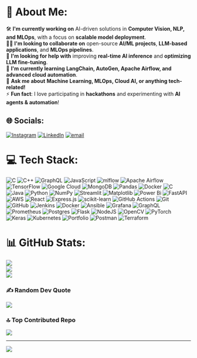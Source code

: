 # 💫 About Me:
 🛠️ **I'm currently working on** AI-driven solutions in **Computer Vision, NLP, and MLOps**, with a focus on **scalable model deployment**.  <br>👨‍💻 **I'm looking to collaborate on** open-source **AI/ML projects**, **LLM-based applications**, and **MLOps pipelines**.  <br>🤝 **I'm looking for help with** improving **real-time AI inference** and **optimizing LLM fine-tuning**.  <br>🌱 **I'm currently learning** **LangChain, AutoGen, Apache Airflow, and advanced cloud automation**.  <br>💬 **Ask me about** **Machine Learning, MLOps, Cloud AI, or anything tech-related!**  <br>⚡ **Fun fact**: I love participating in **hackathons** and experimenting with **AI agents & automation**!  


## 🌐 Socials:
[![Instagram](https://img.shields.io/badge/Instagram-%23E4405F.svg?logo=Instagram&logoColor=white)](https://instagram.com/hardik7863) [![LinkedIn](https://img.shields.io/badge/LinkedIn-%230077B5.svg?logo=linkedin&logoColor=white)](https://linkedin.com/in/hardik-batwal-888427239) [![email](https://img.shields.io/badge/Email-D14836?logo=gmail&logoColor=white)](mailto:hardikbatwal@gmail.com) 

# 💻 Tech Stack:
![C](https://img.shields.io/badge/c-%2300599C.svg?style=flat-square&logo=c&logoColor=white) ![C++](https://img.shields.io/badge/c++-%2300599C.svg?style=flat-square&logo=c%2B%2B&logoColor=white) ![GraphQL](https://img.shields.io/badge/-GraphQL-E10098?style=flat-square&logo=graphql&logoColor=white) ![JavaScript](https://img.shields.io/badge/javascript-%23323330.svg?style=flat-square&logo=javascript&logoColor=%23F7DF1E) ![mlflow](https://img.shields.io/badge/mlflow-%23d9ead3.svg?style=flat-square&logo=numpy&logoColor=blue) ![Apache Airflow](https://img.shields.io/badge/Apache%20Airflow-017CEE?style=flat-square&logo=Apache%20Airflow&logoColor=white) ![TensorFlow](https://img.shields.io/badge/TensorFlow-%23FF6F00.svg?style=flat-square&logo=TensorFlow&logoColor=white) ![Google Cloud](https://img.shields.io/badge/GoogleCloud-%234285F4.svg?style=flat-square&logo=google-cloud&logoColor=white) ![MongoDB](https://img.shields.io/badge/MongoDB-%234ea94b.svg?style=flat-square&logo=mongodb&logoColor=white) ![Pandas](https://img.shields.io/badge/pandas-%23150458.svg?style=flat-square&logo=pandas&logoColor=white) ![Docker](https://img.shields.io/badge/docker-%230db7ed.svg?style=flat-square&logo=docker&logoColor=white) ![C](https://img.shields.io/badge/c-%2300599C.svg?style=flat-square&logo=c&logoColor=white) ![Java](https://img.shields.io/badge/java-%23ED8B00.svg?style=flat-square&logo=openjdk&logoColor=white) ![Python](https://img.shields.io/badge/python-3670A0?style=flat-square&logo=python&logoColor=ffdd54) ![NumPy](https://img.shields.io/badge/numpy-%23013243.svg?style=flat-square&logo=numpy&logoColor=white) ![Streamlit](https://img.shields.io/badge/Streamlit-%23FE4B4B.svg?style=flat-square&logo=streamlit&logoColor=white) ![Matplotlib](https://img.shields.io/badge/Matplotlib-%23ffffff.svg?style=flat-square&logo=Matplotlib&logoColor=black) ![Power Bi](https://img.shields.io/badge/power_bi-F2C811?style=flat-square&logo=powerbi&logoColor=black) ![FastAPI](https://img.shields.io/badge/FastAPI-005571?style=flat-square&logo=fastapi) ![AWS](https://img.shields.io/badge/AWS-%23FF9900.svg?style=flat-square&logo=amazon-aws&logoColor=white) ![React](https://img.shields.io/badge/react-%2320232a.svg?style=flat-square&logo=react&logoColor=%2361DAFB) ![Express.js](https://img.shields.io/badge/express.js-%23404d59.svg?style=flat-square&logo=express&logoColor=%2361DAFB) ![scikit-learn](https://img.shields.io/badge/scikit--learn-%23F7931E.svg?style=flat-square&logo=scikit-learn&logoColor=white) ![GitHub Actions](https://img.shields.io/badge/github%20actions-%232671E5.svg?style=flat-square&logo=githubactions&logoColor=white) ![Git](https://img.shields.io/badge/git-%23F05033.svg?style=flat-square&logo=git&logoColor=white) ![GitHub](https://img.shields.io/badge/github-%23121011.svg?style=flat-square&logo=github&logoColor=white) ![Jenkins](https://img.shields.io/badge/jenkins-%232C5263.svg?style=flat-square&logo=jenkins&logoColor=white) ![Docker](https://img.shields.io/badge/docker-%230db7ed.svg?style=flat-square&logo=docker&logoColor=white) ![Ansible](https://img.shields.io/badge/ansible-%231A1918.svg?style=flat-square&logo=ansible&logoColor=white) ![Grafana](https://img.shields.io/badge/grafana-%23F46800.svg?style=flat-square&logo=grafana&logoColor=white) ![GraphQL](https://img.shields.io/badge/-GraphQL-E10098?style=flat-square&logo=graphql&logoColor=white) ![Prometheus](https://img.shields.io/badge/Prometheus-E6522C?style=flat-square&logo=Prometheus&logoColor=white) ![Postgres](https://img.shields.io/badge/postgres-%23316192.svg?style=flat-square&logo=postgresql&logoColor=white) ![Flask](https://img.shields.io/badge/flask-%23000.svg?style=flat-square&logo=flask&logoColor=white) ![NodeJS](https://img.shields.io/badge/node.js-6DA55F?style=flat-square&logo=node.js&logoColor=white) ![OpenCV](https://img.shields.io/badge/opencv-%23white.svg?style=flat-square&logo=opencv&logoColor=white) ![PyTorch](https://img.shields.io/badge/PyTorch-%23EE4C2C.svg?style=flat-square&logo=PyTorch&logoColor=white) ![Keras](https://img.shields.io/badge/Keras-%23D00000.svg?style=flat-square&logo=Keras&logoColor=white) ![Kubernetes](https://img.shields.io/badge/kubernetes-%23326ce5.svg?style=flat-square&logo=kubernetes&logoColor=white) ![Portfolio](https://img.shields.io/badge/Portfolio-%23000000.svg?style=flat-square&logo=firefox&logoColor=#FF7139) ![Postman](https://img.shields.io/badge/Postman-FF6C37?style=flat-square&logo=postman&logoColor=white) ![Terraform](https://img.shields.io/badge/terraform-%235835CC.svg?style=flat-square&logo=terraform&logoColor=white)
# 📊 GitHub Stats:
![](https://github-readme-stats.vercel.app/api?username=hardik7863&theme=shadow_blue&hide_border=false&include_all_commits=true&count_private=true)<br/>
![](https://nirzak-streak-stats.vercel.app/?user=hardik7863&theme=shadow_blue&hide_border=false)<br/>
![](https://github-readme-stats.vercel.app/api/top-langs/?username=hardik7863&theme=shadow_blue&hide_border=false&include_all_commits=true&count_private=true&layout=compact)

### ✍️ Random Dev Quote
![](https://quotes-github-readme.vercel.app/api?type=horizontal&theme=radical)

### 🔝 Top Contributed Repo
![](https://github-contributor-stats.vercel.app/api?username=hardik7863&limit=5&theme=shadow_blue&combine_all_yearly_contributions=true)

---
[![](https://visitcount.itsvg.in/api?id=hardik7863&icon=4&color=1)](https://visitcount.itsvg.in)

<!-- Proudly created with GPRM ( https://gprm.itsvg.in ) -->
